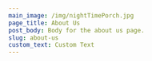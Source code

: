 ```yaml
---
main_image: /img/nightTimePorch.jpg
page_title: About Us
post_body: Body for the about us page.
slug: about-us
custom_text: Custom Text
---
```

